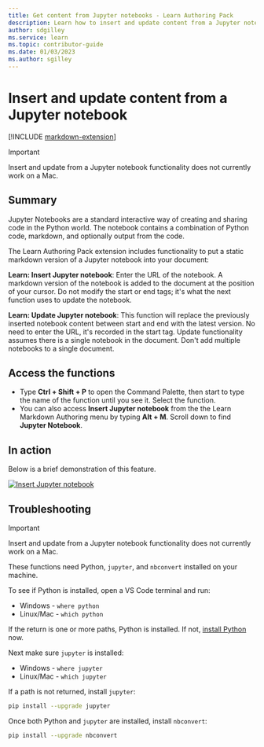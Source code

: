```yaml
---
title: Get content from Jupyter notebooks - Learn Authoring Pack
description: Learn how to insert and update content from a Jupyter notebook into your document with the Learn Authoring Pack, Visual Studio Code extension.
author: sdgilley
ms.service: learn
ms.topic: contributor-guide
ms.date: 01/03/2023
ms.author: sgilley
---
```


# Insert and update content from a Jupyter notebook

[!INCLUDE [markdown-extension](includes/markdown-extension.md)]

> [!IMPORTANT]
> Insert and update from a Jupyter notebook functionality does not currently work on a Mac.

## Summary

Jupyter Notebooks are a standard interactive way of creating and sharing code in the Python world.  The notebook contains a combination of Python code, markdown, and optionally output from the code.


The Learn Authoring Pack extension includes functionality to put a static markdown version of a Jupyter notebook into your document:

**Learn: Insert Jupyter notebook**: Enter the URL of the notebook. A markdown version of the notebook is added to the document at the position of your cursor. Do not modify the start or end tags; it's what the next function uses to update the notebook.

**Learn: Update Jupyter notebook**: This function will replace the previously inserted notebook content between start and end with the latest version. No need to enter the URL, it's recorded in the start tag.  Update functionality assumes there is a single notebook in the document.  Don't add multiple notebooks to a single document.

## Access the functions

* Type **Ctrl + Shift + P** to open the Command Palette, then start to type the name of the function until you see it.  Select the function.
* You can also access **Insert Jupyter notebook** from the the Learn Markdown Authoring menu by typing **Alt + M**.  Scroll down to find **Jupyter Notebook**. 

## In action

Below is a brief demonstration of this feature.

[![Insert Jupyter notebook](media/insertnotebook.gif)](media/insertnotebook.gif#lightbox)

## Troubleshooting

> [!IMPORTANT]
> Insert and update from a Jupyter notebook functionality does not currently work on a Mac.

These functions need Python, `jupyter`, and `nbconvert` installed on your machine.

To see if Python is installed, open a VS Code terminal and run:

* Windows - `where python`
* Linux/Mac - `which python`

If the return is one or more paths, Python is installed.  If not, [install Python](https://www.python.org/downloads/) now.

Next make sure `jupyter` is installed:

* Windows - `where jupyter`
* Linux/Mac - `which jupyter`

If a path is not returned, install `jupyter`:

```bash
pip install --upgrade jupyter
```

Once both Python and `jupyter` are installed, install `nbconvert`:

```bash
pip install --upgrade nbconvert
```
